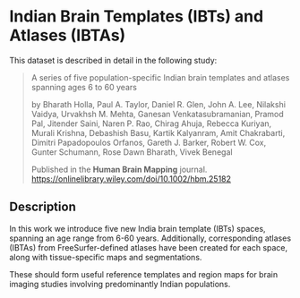 # Indian Brain Templates (IBTs) and Atlases (IBTAs)

This dataset is described in detail in the following study:

> A series of five population-specific Indian brain templates and atlases spanning ages 6 to 60 years
>
> by Bharath Holla, Paul A. Taylor, Daniel R. Glen, John A. Lee, Nilakshi Vaidya, Urvakhsh M. Mehta, Ganesan Venkatasubramanian, Pramod Pal, Jitender Saini, Naren P. Rao, Chirag Ahuja, Rebecca Kuriyan, Murali Krishna, Debashish Basu, Kartik Kalyanram, Amit Chakrabarti, Dimitri Papadopoulos Orfanos, Gareth J. Barker, Robert W. Cox, Gunter Schumann, Rose Dawn Bharath, Vivek Benegal
>
> Published in the **Human Brain Mapping** journal. https://onlinelibrary.wiley.com/doi/10.1002/hbm.25182

## Description

In this work we introduce five new India brain template (IBTs) spaces, spanning an age range from 6-60 years. Additionally, corresponding atlases (IBTAs) from FreeSurfer-defined atlases have been created for each space, along with tissue-specific maps and segmentations.

These should form useful reference templates and region maps for brain imaging studies involving predominantly Indian populations.
